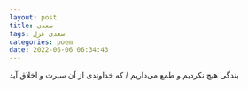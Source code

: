 ```yaml
---
layout: post
title: سعدی
tags: سعدی غزل
categories: poem
date: 2022-06-06 06:34:43
---
```


بندگی هیچ نکردیم و طمع می‌داریم / که خداوندی از آن سیرت و اخلاق آید
